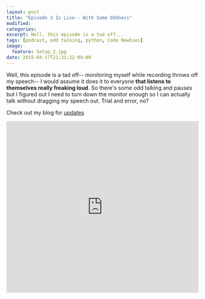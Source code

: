 ```yaml
---
layout: post
title: "Episode 3 Is Live-- With Some Oddness"
modified:
categories: 
excerpt: Well, this episode is a tad off...
tags: [podcast, odd talking, python, Code Newbies]
image:
  feature: Setup_2.jpg
date: 2015-04-17T21:31:22-04:00
---
```


Well, this episode is a tad off-- monitoring myself while recording throws off my speech-- I would assume it does it to everyone **that listens to themselves really freaking loud**. So there's some odd talking and pauses but I figured out I need to turn down the monitor enough so I can actually talk without dragging my speech out. Trial and error, no?

Check out my blog for [updates](http://helloburgh.me)

<iframe width="100%" height="450" scrolling="no" frameborder="no" src="https://w.soundcloud.com/player/?url=https%3A//api.soundcloud.com/tracks/201335339&amp;auto_play=false&amp;hide_related=false&amp;show_comments=true&amp;show_user=true&amp;show_reposts=false&amp;visual=true"></iframe>